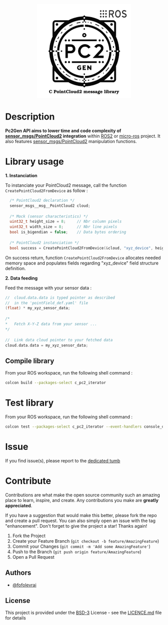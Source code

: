 <p align="center">
<img src=".images/pc2GenAPI_logo.jpg" width=300 height=300>
</p>

# Description

**Pc2Gen API aims to lower time and code complexity of [sensor_msgs/PointCloud2](https://docs.ros.org/en/ros2_packages/rolling/api/sensor_msgs/interfaces/msg/PointCloud2.html) integration** within [ROS2](https://docs.ros.org/en/rolling/index.html) or [micro-ros](https://micro.ros.org) project. It also features [sensor_msgs/PointCloud2](https://docs.ros.org/en/ros2_packages/rolling/api/sensor_msgs/interfaces/msg/PointCloud2.html) manipulation functions.

# Library usage

**1. Instanciation**

To instanciate your PointCloud2 message, call the function `CreatePointCloud2FromDevice` as follow :

```C
  /* PointCloud2 declaration */
  sensor_msgs__msg__PointCloud2 cloud;

  /* Mock (sensor characteristics) */
  uint32_t height_size = 8;     // Nbr column pixels
  uint32_t width_size = 8;      // Nbr line pixels
  bool is_bigendian = false;    // Data bytes ordering
  
  /* PointCloud2 instanciation */
  bool success = CreatePointCloud2FromDevice(&cloud, "xyz_device", height_size, width_size, is_bigendian);
```
On success return, function `CreatePointCloud2FromDevice` allocates needed memory space and populates fields regarding "xyz_device" field structure definition.

**2. Data feeding**

Feed the message with your sensor data :

```C
//  cloud.data.data is typed pointer as described
//  in the 'pointField_def.yaml' file
(float) * my_xyz_sensor_data;

/*
*   Fetch X-Y-Z data from your sensor ...
*/

//  Link data cloud pointer to your fetched data
cloud.data.data = my_xyz_sensor_data;
```

## Compile library

From your ROS workspace, run the following shell command :
```bash
colcon build --packages-select c_pc2_iterator
```
# Test library

From your ROS workspace, run the following shell command :

```bash
colcon test --packages-select c_pc2_iterator --event-handlers console_direct+
```

# Issue

If you find issue(s), please report to the [dedicated tumb](https://github.com/fofolevrai/pc2Gen_API/issues)
# Contribute

Contributions are what make the open source community such an amazing place to learn, inspire, and create. Any contributions you make are **greatly appreciated**.

If you have a suggestion that would make this better, please fork the repo and create a pull request. You can also simply open an issue with the tag "enhancement".
Don't forget to give the project a star! Thanks again!

1. Fork the Project
2. Create your Feature Branch (`git checkout -b feature/AmazingFeature`)
3. Commit your Changes (`git commit -m 'Add some AmazingFeature'`)
4. Push to the Branch (`git push origin feature/AmazingFeature`)
5. Open a Pull Request

## Authors

* [@fofolevrai](https://github.com/fofolevrai)



## License

This project is provided under the [BSD-3](https://opensource.org/license/bsd-3-clause) License - see the [LICENCE.md](LICENCE.md) file for details